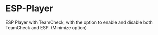 # ESP-Player
ESP Player with TeamCheck, with the option to enable and disable both TeamCheck and ESP. (Minimize option)
